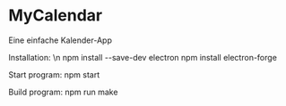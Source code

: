 # MyCalendar
Eine einfache Kalender-App

Installation: \n
npm install --save-dev electron
npm install electron-forge

Start program:
npm start

Build program:
npm run make
